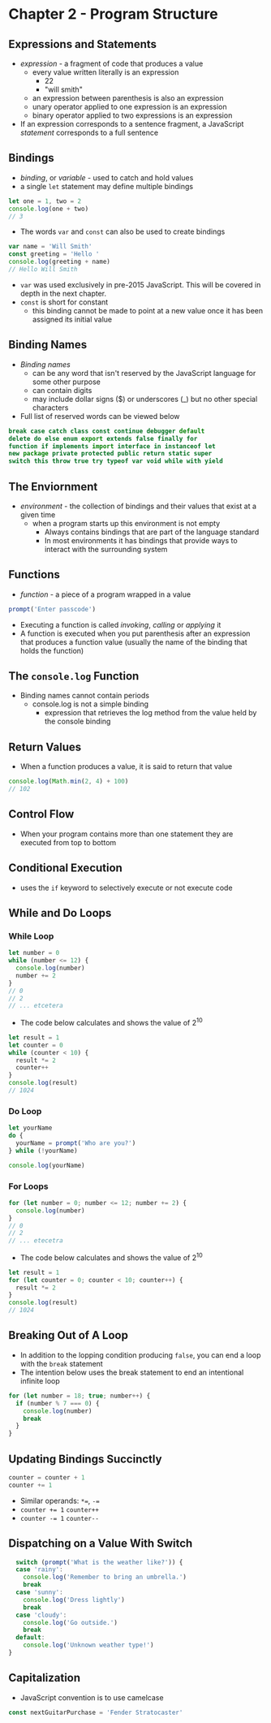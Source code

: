 # Chapter 2 - Program Structure

## Expressions and Statements

- *expression* - a fragment of code that produces a value
  - every value written literally is an expression
    - 22
    - "will smith"
  - an expression between parenthesis is also an expression
  - unary operator applied to one expression is an expression
  - binary operator applied to two expressions is an expression
- If an expression corresponds to a sentence fragment, a JavaScript
*statement* corresponds to a full sentence

## Bindings

- *binding*, or *variable* - used to catch and hold values
- a single `let` statement may define multiple bindings

````javascript
let one = 1, two = 2
console.log(one + two)
// 3
````

- The words `var` and `const` can also be used to create bindings

````javascript
var name = 'Will Smith'
const greeting = 'Hello '
console.log(greeting + name)
// Hello Will Smith
````
- `var` was used exclusively in pre-2015 JavaScript. This will be covered in depth in the next chapter.
- `const` is short for constant
  - this binding cannot be made to point at a new value once it has been assigned its initial value

## Binding Names

- *Binding names* 
  - can be any word that isn't reserved by the JavaScript language for some other purpose
  - can contain digits
  - may include dollar signs ($) or underscores (_) but no other special characters
- Full list of reserved words can be viewed below

````javascript
break case catch class const continue debugger default
delete do else enum export extends false finally for 
function if implements import interface in instanceof let
new package private protected public return static super 
switch this throw true try typeof var void while with yield
````

## The Enviornment

- *environment* - the collection of bindings and their values that exist at a given time
  - when a program starts up this environment is not empty
    - Always contains bindings that are part of the language standard
    - In most environments it has bindings that provide ways to interact with the surrounding system

## Functions

- *function* - a piece of a program wrapped in a value

````javascript
prompt('Enter passcode')
````

- Executing a function is called *invoking*, *calling* or *applying* it
- A function is executed when you put parenthesis after an expression that produces a function
value (usually the name of the binding that holds the function)

## The `console.log` Function

- Binding names cannot contain periods
  - console.log is not a simple binding
    - expression that retrieves the log method from the value held by the console binding

## Return Values

- When a function produces a value, it is said to return that value

````javascript
console.log(Math.min(2, 4) + 100)
// 102
````

## Control Flow
- When your program contains more than one statement they are executed from top to bottom

## Conditional Execution
 - uses the `if` keyword to selectively execute or not execute code

## While and Do Loops

### While Loop

````javascript
let number = 0
while (number <= 12) {
  console.log(number)
  number += 2
}
// 0
// 2
// ... etcetera
````
- The code below calculates and shows the value of 2<sup>10</sup>
````javascript
let result = 1
let counter = 0
while (counter < 10) {
  result *= 2
  counter++
}
console.log(result)
// 1024
````

### Do Loop

````javascript
let yourName
do {
  yourName = prompt('Who are you?')
} while (!yourName)

console.log(yourName)
````

### For Loops

````javascript
for (let number = 0; number <= 12; number += 2) {
  console.log(number)
}
// 0
// 2
// ... etecetra 
````

- The code below calculates and shows the value of 2<sup>10</sup>

````javascript
let result = 1
for (let counter = 0; counter < 10; counter++) {
  result *= 2
}
console.log(result)
// 1024
````

## Breaking Out of A Loop

- In addition to the lopping condition producing `false`, you can end a loop with the `break` statement
- The intention below uses the break statement to end an intentional infinite loop

````javascript
for (let number = 18; true; number++) {
  if (number % 7 === 0) {
    console.log(number)
    break
  }
}
````

## Updating Bindings Succinctly

````javascript
counter = counter + 1
counter += 1  
````
- Similar operands: `*=`, `-=`
- `counter += 1` `counter++`
- `counter -= 1` `counter--`

## Dispatching on a Value With Switch

````javascript
  switch (prompt('What is the weather like?')) {
  case 'rainy':
    console.log('Remember to bring an umbrella.')
    break
  case 'sunny':
    console.log('Dress lightly')
    break
  case 'cloudy':
    console.log('Go outside.')
    break
  default:
    console.log('Unknown weather type!')
}
````

## Capitalization

- JavaScript convention is to use camelcase

````javascript
const nextGuitarPurchase = 'Fender Stratocaster'
````